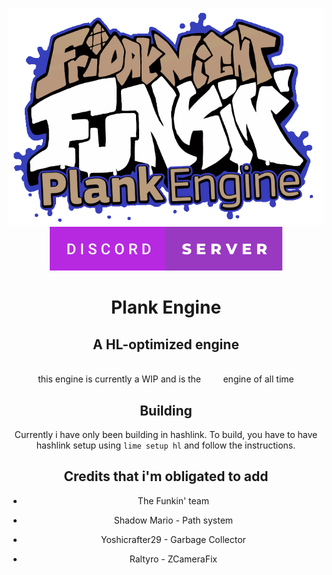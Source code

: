 <center>

![logo](logoAnimated.gif)
[![forthebadge](discord.svg)](https://discord.gg/VwXk2Pdamb)
# Plank Engine
## A HL-optimized engine
<br/>
this engine is currently a WIP and is the &nbsp;&nbsp;&nbsp;&nbsp;&nbsp;&nbsp;&nbsp; engine of all time

## Building
Currently i have only been building in hashlink. To build, you have to have hashlink setup using `lime setup hl` and follow the instructions.

## Credits that i'm obligated to add
- The Funkin' team

- Shadow Mario - Path system
- Yoshicrafter29 - Garbage Collector
- Raltyro - ZCameraFix
</center>